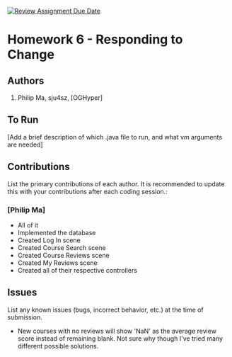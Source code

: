 [![Review Assignment Due Date](https://classroom.github.com/assets/deadline-readme-button-24ddc0f5d75046c5622901739e7c5dd533143b0c8e959d652212380cedb1ea36.svg)](https://classroom.github.com/a/DC1SF4uZ)
# Homework 6 - Responding to Change

## Authors
1) Philip Ma, sju4sz, [OGHyper]

## To Run

[Add a brief description of which .java file to run, and what vm arguments are needed]

## Contributions

List the primary contributions of each author. It is recommended to update this with your contributions after each coding session.:

### [Philip Ma]

* All of it
* Implemented the database
* Created Log In scene
* Created Course Search scene
* Created Course Reviews scene
* Created My Reviews scene
* Created all of their respective controllers

## Issues

List any known issues (bugs, incorrect behavior, etc.) at the time of submission.
* New courses with no reviews will show 'NaN' as the average review score instead of remaining blank. Not sure why though I've tried many different possible solutions.

